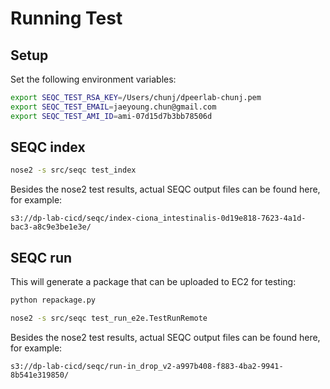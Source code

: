 # Running Test

## Setup

Set the following environment variables:

```bash
export SEQC_TEST_RSA_KEY=/Users/chunj/dpeerlab-chunj.pem
export SEQC_TEST_EMAIL=jaeyoung.chun@gmail.com
export SEQC_TEST_AMI_ID=ami-07d15d7b3bb78506d
```

## SEQC index

```bash
nose2 -s src/seqc test_index
```

Besides the nose2 test results, actual SEQC output files can be found here, for example:

```
s3://dp-lab-cicd/seqc/index-ciona_intestinalis-0d19e818-7623-4a1d-bac3-a8c9e3be1e3e/
```

## SEQC run

This will generate a package that can be uploaded to EC2 for testing:

```bash
python repackage.py
```

```bash
nose2 -s src/seqc test_run_e2e.TestRunRemote
```

Besides the nose2 test results, actual SEQC output files can be found here, for example:

```
s3://dp-lab-cicd/seqc/run-in_drop_v2-a997b408-f883-4ba2-9941-8b541e319850/
```
